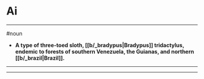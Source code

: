 # Ai
---
#noun
- **A type of three-toed sloth, [[b/_bradypus|Bradypus]] tridactylus, endemic to forests of southern Venezuela, the Guianas, and northern [[b/_brazil|Brazil]].**
---
---
